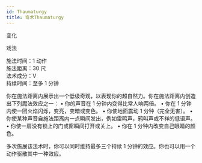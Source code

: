 ```yaml
---
id: Thaumaturgy
title: 奇术Thaumaturgy
---
```


变化

戏法

施法时间：1 动作  
施法距离：30 尺  
法术成分：V  
持续时间：至多 1 分钟

你在施法距离内展示出一个低级奇观，以表现你的超自然力。你在施法距离内创造出下列魔法效应之一：
• 你的声音在 1 分钟内变得比常人响两倍。
• 你在 1 分钟内使一团火焰闪烁，变亮，变暗或变色。
• 你使地面震动 1 分钟（完全无害）。
• 你使某种声音自施法距离内一点瞬间发出，例如雷鸣声，鸦叫声或不祥的低语声。
• 你使一扇没有锁上的门或窗瞬间打开或关上。
• 你在 1 分钟内改变自己眼睛的颜色。

多次施展该法术时，你可以同时维持最多三个持续 1 分钟的效应。你也可以用一个动作驱散其中一种效应。
